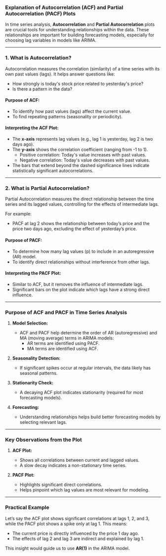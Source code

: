 ### Explanation of Autocorrelation (ACF) and Partial Autocorrelation (PACF) Plots

In time series analysis, **Autocorrelation** and **Partial Autocorrelation** plots are crucial tools for understanding relationships within the data. These relationships are important for building forecasting models, especially for choosing lag variables in models like ARIMA.

---

### **1. What is Autocorrelation?**

Autocorrelation measures the correlation (similarity) of a time series with its own past values (lags). It helps answer questions like:

- How strongly is today's stock price related to yesterday's price?
- Is there a pattern in the data?

#### **Purpose of ACF:**

- To identify how past values (lags) affect the current value.
- To find repeating patterns (seasonality or periodicity).

#### **Interpreting the ACF Plot:**

- The **x-axis** represents lag values (e.g., lag 1 is yesterday, lag 2 is two days ago).
- The **y-axis** shows the correlation coefficient (ranging from -1 to 1).
  - Positive correlation: Today's value increases with past values.
  - Negative correlation: Today's value decreases with past values.
- The bars that extend beyond the dashed significance lines indicate statistically significant autocorrelations.

---

### **2. What is Partial Autocorrelation?**

Partial Autocorrelation measures the direct relationship between the time series and its lagged values, controlling for the effects of intermediate lags.

For example:

- PACF at lag 2 shows the relationship between today’s price and the price two days ago, excluding the effect of yesterday’s price.

#### **Purpose of PACF:**

- To determine how many lag values (p) to include in an autoregressive (AR) model.
- To identify direct relationships without interference from other lags.

#### **Interpreting the PACF Plot:**

- Similar to ACF, but it removes the influence of intermediate lags.
- Significant bars on the plot indicate which lags have a strong direct influence.

---

### **Purpose of ACF and PACF in Time Series Analysis**

1. **Model Selection:**

   - ACF and PACF help determine the order of AR (autoregressive) and MA (moving average) terms in ARIMA models:
     - AR terms are identified using PACF.
     - MA terms are identified using ACF.

2. **Seasonality Detection:**

   - If significant spikes occur at regular intervals, the data likely has seasonal patterns.

3. **Stationarity Check:**

   - A decaying ACF plot indicates stationarity (required for most forecasting models).

4. **Forecasting:**
   - Understanding relationships helps build better forecasting models by selecting relevant lags.

---

### **Key Observations from the Plot**

1. **ACF Plot:**

   - Shows all correlations between current and lagged values.
   - A slow decay indicates a non-stationary time series.

2. **PACF Plot:**
   - Highlights significant direct correlations.
   - Helps pinpoint which lag values are most relevant for modeling.

---

### Practical Example

Let’s say the ACF plot shows significant correlations at lags 1, 2, and 3, while the PACF plot shows a spike only at lag 1. This means:

- The current price is directly influenced by the price 1 day ago.
- The effects of lag 2 and lag 3 are indirect and explained by lag 1.

This insight would guide us to use **AR(1)** in the ARIMA model.
